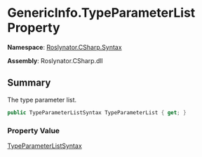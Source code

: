 # GenericInfo\.TypeParameterList Property

**Namespace**: [Roslynator.CSharp.Syntax](../../README.md)

**Assembly**: Roslynator\.CSharp\.dll

## Summary

The type parameter list\.

```csharp
public TypeParameterListSyntax TypeParameterList { get; }
```

### Property Value

[TypeParameterListSyntax](https://docs.microsoft.com/en-us/dotnet/api/microsoft.codeanalysis.csharp.syntax.typeparameterlistsyntax)

